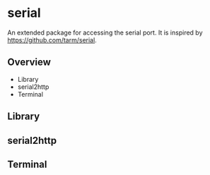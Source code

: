 # serial

An extended package for accessing the serial port.
It is inspired by https://github.com/tarm/serial.

## Overview

* Library
* serial2http
* Terminal

## Library

## serial2http

## Terminal
